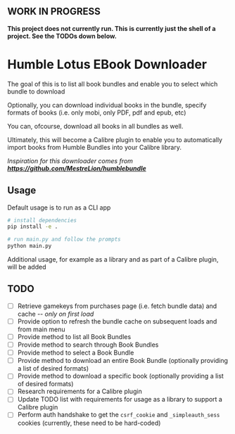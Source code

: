 ## WORK IN PROGRESS

**This project does not currently run.  This is currently just the shell of a project.  See the TODOs down below.**

# Humble Lotus EBook Downloader
The goal of this is to list all book bundles and enable you to select which bundle to download

Optionally, you can download individual books in the bundle, specify formats of books (i.e. only mobi, only PDF, pdf and epub, etc)

You can, ofcourse, download all books in all bundles as well.

Ultimately, this will become a Calibre plugin to enable you to automatically import books from Humble Bundles into your Calibre library.

_Inspiration for this downloader comes from **https://github.com/MestreLion/humblebundle**_

## Usage

Default usage is to run as a CLI app
```bash
# install dependencies
pip install -e .

# run main.py and follow the prompts
python main.py
```

Additional usage, for example as a library and as part of a Calibre plugin, will be added

## TODO

* [ ] Retrieve gamekeys from purchases page (i.e. fetch bundle data) and cache -- *only on first load*
* [ ] Provide option to refresh the bundle cache on subsequent loads and from main menu
* [ ] Provide method to list all Book Bundles
* [ ] Provide method to search through Book Bundles
* [ ] Provide method to select a Book Bundle
* [ ] Provide method to download an entire Book Bundle (optionally providing a list of desired formats)
* [ ] Provide method to download a specific book (optionally providing a list of desired formats)
* [ ] Research requirements for a Calibre plugin
* [ ] Update TODO list with requirements for usage as a library to support a Calibre plugin
* [ ] Perform auth handshake to get the `csrf_cookie` and `_simpleauth_sess` cookies (currently, these need to be hard-coded)
